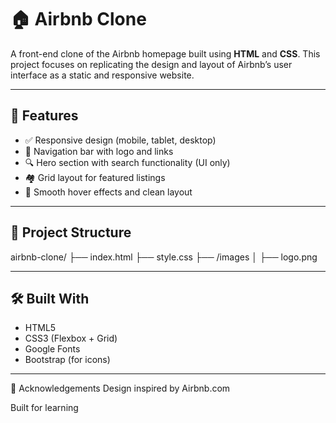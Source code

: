 # 🏠 Airbnb Clone

A front-end clone of the Airbnb homepage built using **HTML** and **CSS**. This project focuses on replicating the design and layout of Airbnb’s user interface as a static and responsive website.

---

## 🚀 Features

- ✅ Responsive design (mobile, tablet, desktop)
- 🧭 Navigation bar with logo and links
- 🔍 Hero section with search functionality (UI only)
- 🏘️ Grid layout for featured listings
- 🎨 Smooth hover effects and clean layout

---

## 📂 Project Structure

airbnb-clone/
├── index.html
├── style.css
├── /images
│ ├── logo.png

---


## 🛠️ Built With

- HTML5
- CSS3 (Flexbox + Grid)
- Google Fonts
- Bootstrap (for icons)

---


🙏 Acknowledgements
Design inspired by Airbnb.com

Built for learning

